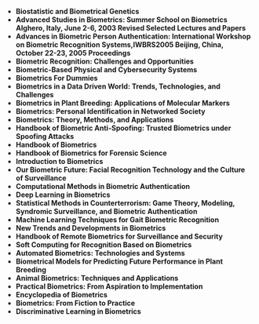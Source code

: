 
<ul>
  
 <li><b><a target="_blank" href="https://github.com/manjunath5496/Biometrics-Books/blob/master/bim(1).pdf" style="text-decoration:none;">Biostatistic and Biometrical Genetics</a></b></li>
  
<li><b><a target="_blank" href="https://github.com/manjunath5496/Biometrics-Books/blob/master/bim(2).pdf" style="text-decoration:none;">Advanced Studies in Biometrics: Summer School on Biometrics Alghero, Italy, June 2-6, 2003 Revised Selected Lectures and Papers</a></b></li>

<li><b><a target="_blank" href="https://github.com/manjunath5496/Biometrics-Books/blob/master/bim(3).pdf" style="text-decoration:none;">Advances in Biometric Person Authentication: International Workshop on Biometric Recognition Systems,IWBRS2005
Beijing, China, October 22-23, 2005 Proceedings</a></b></li>                         
  <li><b><a target="_blank" href="https://github.com/manjunath5496/Biometrics-Books/blob/master/bim(4).pdf" style="text-decoration:none;">Biometric Recognition: Challenges and Opportunities</a></b></li>  
     <li><b><a target="_blank" href="https://github.com/manjunath5496/Biometrics-Books/blob/master/bim(5).pdf" style="text-decoration:none;">Biometric-Based Physical and Cybersecurity Systems</a></b></li>  
   <li><b><a target="_blank" href="https://github.com/manjunath5496/Biometrics-Books/blob/master/bim(6).pdf" style="text-decoration:none;">Biometrics For Dummies</a></b></li>  
                                             

 <li><b><a target="_blank" href="https://github.com/manjunath5496/Biometrics-Books/blob/master/bim(7).pdf" style="text-decoration:none;">Biometrics in a Data Driven World: Trends, Technologies, and Challenges </a></b></li>
  
<li><b><a target="_blank" href="https://github.com/manjunath5496/Biometrics-Books/blob/master/bim(8).pdf" style="text-decoration:none;">Biometrics in Plant Breeding: Applications of Molecular Markers</a></b></li>

<li><b><a target="_blank" href="https://github.com/manjunath5496/Biometrics-Books/blob/master/bim(9).pdf" style="text-decoration:none;">Biometrics: Personal Identification in Networked Society</a></b></li>                         
  <li><b><a target="_blank" href="https://github.com/manjunath5496/Biometrics-Books/blob/master/bim(10).pdf" style="text-decoration:none;">Biometrics: Theory, Methods, and Applications</a></b></li>  
     <li><b><a target="_blank" href="https://github.com/manjunath5496/Biometrics-Books/blob/master/bim(11).pdf" style="text-decoration:none;">Handbook of Biometric Anti-Spoofing: Trusted Biometrics under Spoofing Attacks</a></b></li>  
   <li><b><a target="_blank" href="https://github.com/manjunath5496/Biometrics-Books/blob/master/bim(12).pdf" style="text-decoration:none;">Handbook of Biometrics</a></b></li>  
                                             
<li><b><a target="_blank" href="https://github.com/manjunath5496/Biometrics-Books/blob/master/bim(13).pdf" style="text-decoration:none;">Handbook of Biometrics for Forensic Science</a></b></li>                         
  <li><b><a target="_blank" href="https://github.com/manjunath5496/Biometrics-Books/blob/master/bim(14).pdf" style="text-decoration:none;">Introduction to Biometrics</a></b></li>  
     <li><b><a target="_blank" href="https://github.com/manjunath5496/Biometrics-Books/blob/master/bim(15).pdf" style="text-decoration:none;">Our Biometric Future: Facial Recognition Technology and the Culture of Surveillance</a></b></li>  
   <li><b><a target="_blank" href="https://github.com/manjunath5496/Biometrics-Books/blob/master/bim(16).pdf" style="text-decoration:none;">Computational Methods in Biometric Authentication</a></b></li>  
                                             
  <li><b><a target="_blank" href="https://github.com/manjunath5496/Biometrics-Books/blob/master/bim(17).pdf" style="text-decoration:none;">Deep Learning in Biometrics</a></b></li>  
     <li><b><a target="_blank" href="https://github.com/manjunath5496/Biometrics-Books/blob/master/bim(18).pdf" style="text-decoration:none;">Statistical Methods in Counterterrorism: Game Theory, Modeling, Syndromic Surveillance, and Biometric Authentication</a></b></li>  
   <li><b><a target="_blank" href="https://github.com/manjunath5496/Biometrics-Books/blob/master/bim(19).pdf" style="text-decoration:none;">Machine Learning Techniques for Gait Biometric Recognition</a></b></li>  

  <li><b><a target="_blank" href="https://github.com/manjunath5496/Biometrics-Books/blob/master/bim(20).pdf" style="text-decoration:none;">New Trends and Developments in Biometrics</a></b></li>  
     <li><b><a target="_blank" href="https://github.com/manjunath5496/Biometrics-Books/blob/master/bim(21).pdf" style="text-decoration:none;">Handbook of Remote Biometrics for Surveillance and Security</a></b></li>  
   <li><b><a target="_blank" href="https://github.com/manjunath5496/Biometrics-Books/blob/master/bim(22).pdf" style="text-decoration:none;">Soft Computing for Recognition Based on Biometrics</a></b></li>  


 <li><b><a target="_blank" href="https://github.com/manjunath5496/Biometrics-Books/blob/master/bim(23).pdf" style="text-decoration:none;">Automated Biometrics: Technologies and Systems</a></b></li>  
     <li><b><a target="_blank" href="https://github.com/manjunath5496/Biometrics-Books/blob/master/bim(24).pdf" style="text-decoration:none;">Biometrical Models for Predicting Future Performance in Plant Breeding</a></b></li>  
   <li><b><a target="_blank" href="https://github.com/manjunath5496/Biometrics-Books/blob/master/bim(25).pdf" style="text-decoration:none;">Animal Biometrics: Techniques and Applications</a></b></li>  

  <li><b><a target="_blank" href="https://github.com/manjunath5496/Biometrics-Books/blob/master/bim(26).pdf" style="text-decoration:none;">Practical Biometrics: From Aspiration to Implementation</a></b></li>  
     <li><b><a target="_blank" href="https://github.com/manjunath5496/Biometrics-Books/blob/master/bim(27).pdf" style="text-decoration:none;">Encyclopedia of Biometrics</a></b></li>  
   <li><b><a target="_blank" href="https://github.com/manjunath5496/Biometrics-Books/blob/master/bim(28).pdf" style="text-decoration:none;">Biometrics: From Fiction to Practice </a></b></li>  

<li><b><a target="_blank" href="https://github.com/manjunath5496/Biometrics-Books/blob/master/bim(29).pdf" style="text-decoration:none;">Discriminative Learning in Biometrics</a></b></li>  








</ul>
